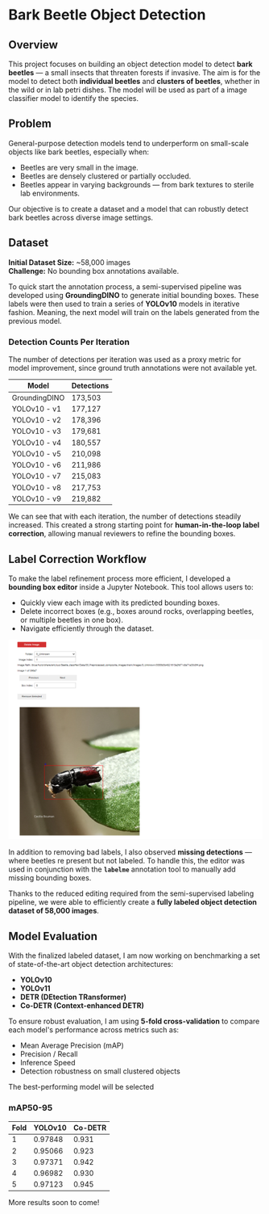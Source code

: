 # Bark Beetle Object Detection

## Overview
This project focuses on building an object detection model to detect **bark beetles** — a small insects that threaten forests if invasive. The aim is for the model to detect both **individual beetles** and **clusters of beetles**, whether in the wild or in lab petri dishes. The model will be used as part of a image classifier model to identify the species.

## Problem
General-purpose detection models tend to underperform on small-scale objects like bark beetles, especially when:

- Beetles are very small in the image.
- Beetles are densely clustered or partially occluded.
- Beetles appear in varying backgrounds — from bark textures to sterile lab environments.

Our objective is to create a dataset and a model that can robustly detect bark beetles across diverse image settings.

## Dataset

**Initial Dataset Size:** ~58,000 images  
**Challenge:** No bounding box annotations available.

To quick start the annotation process, a semi-supervised pipeline was developed using **GroundingDINO** to generate initial bounding boxes. These labels were then used to train a series of **YOLOv10** models in iterative fashion. Meaning, the next model will train on the labels generated from the previous model.

### Detection Counts Per Iteration
The number of detections per iteration was used as a proxy metric for model improvement, since ground truth annotations were not available yet.

| Model         | Detections |
|---------------|------------|
| GroundingDINO | 173,503    |
| YOLOv10 - v1  | 177,127    |
| YOLOv10 - v2  | 178,396    |
| YOLOv10 - v3  | 179,681    |
| YOLOv10 - v4  | 180,557    |
| YOLOv10 - v5  | 210,098    |
| YOLOv10 - v6  | 211,986    |
| YOLOv10 - v7  | 215,083    |
| YOLOv10 - v8  | 217,753    |
| YOLOv10 - v9  | 219,882    |

We can see that with each iteration, the number of detections steadily increased. This created a strong starting point for **human-in-the-loop label correction**, allowing manual reviewers to refine the bounding boxes.

## Label Correction Workflow

To make the label refinement process more efficient, I developed a **bounding box editor** inside a Jupyter Notebook. This tool allows users to:

- Quickly view each image with its predicted bounding boxes.
- Delete incorrect boxes (e.g., boxes around rocks, overlapping beetles, or multiple beetles in one box).
- Navigate efficiently through the dataset.


![Bounding Box Editor Screenshot](clean_data/editor.png)

In addition to removing bad labels, I also observed **missing detections** — where beetles re present but not labeled. To handle this, the editor was used in conjunction with the **`labelme`** annotation tool to manually add missing bounding boxes.

Thanks to the reduced editing required from the semi-supervised labeling pipeline, we were able to efficiently create a **fully labeled object detection dataset of 58,000 images**.

## Model Evaluation

With the finalized labeled dataset, I am now working on benchmarking a set of state-of-the-art object detection architectures:

- **YOLOv10**
- **YOLOv11**
- **DETR (DEtection TRansformer)**
- **Co-DETR (Context-enhanced DETR)**

To ensure robust evaluation, I am using **5-fold cross-validation** to compare each model's performance across metrics such as:

- Mean Average Precision (mAP)
- Precision / Recall
- Inference Speed
- Detection robustness on small clustered objects

The best-performing model will be selected

### mAP50-95
| Fold | YOLOv10          | Co-DETR          |
|------|------------------|------------------|
| 1    | 0.97848          | 0.931            |
| 2    | 0.95066          | 0.923            |
| 3    | 0.97371          | 0.942            |
| 4    | 0.96982          | 0.930            |
| 5    | 0.97123          | 0.945            |

More results soon to come!
